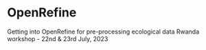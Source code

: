 # OpenRefine
Getting into OpenRefine for pre-processing ecological data
Rwanda workshop - 22nd & 23rd July, 2023
